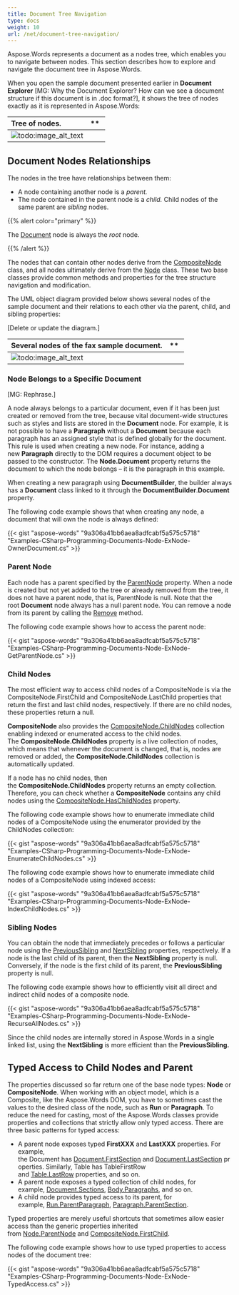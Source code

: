 ```yaml
---
title: Document Tree Navigation
type: docs
weight: 10
url: /net/document-tree-navigation/
---
```


Aspose.Words represents a document as a nodes tree, which enables you to navigate between nodes. This section describes how to explore and navigate the document tree in Aspose.Words.

When you open the sample document presented earlier in **Document Explorer** [MG: Why the Document Explorer? How can we see a document structure if this document is in .doc format?], it shows the tree of nodes exactly as it is represented in Aspose.Words:

|**Tree of nodes.**|** |
| :- | :- |
|![todo:image_alt_text](/plugins/servlet/confluence/placeholder/unknown-attachment)| |
## **Document Nodes Relationships**
The nodes in the tree have relationships between them:

- A node containing another node is a *parent.*
- The node contained in the parent node is a *child.* Child nodes of the same parent are *sibling* nodes.

{{% alert color="primary" %}} 

The [Document](https://docs.aspose.com/pages/createpage.action?spaceKey=wordsnet&title=Document+Class&linkCreation=true&fromPageId=102465811) node is always the *root* node.

{{% /alert %}} 

The nodes that can contain other nodes derive from the [CompositeNode](https://apireference.aspose.com/words/net/aspose.words/compositenode) class, and all nodes ultimately derive from the [Node](https://apireference.aspose.com/words/net/aspose.words/node) class. These two base classes provide common methods and properties for the tree structure navigation and modification.

The UML object diagram provided below shows several nodes of the sample document and their relations to each other via the parent, child, and sibling properties:

[Delete or update the diagram.]

|**Several nodes of the fax sample document.**|** |
| :- | :- |
|![todo:image_alt_text](/plugins/servlet/confluence/placeholder/unknown-attachment)| |
### **Node Belongs to a Specific Document**
[MG: Rephrase.]

A node always belongs to a particular document, even if it has been just created or removed from the tree, because vital document-wide structures such as styles and lists are stored in the **Document** node. For example, it is not possible to have a **Paragraph** without a **Document** because each paragraph has an assigned style that is defined globally for the document. This rule is used when creating a new node. For instance, adding a new **Paragraph** directly to the DOM requires a document object to be passed to the constructor. The **Node.Document** property returns the document to which the node belongs – it is the paragraph in this example.

When creating a new paragraph using **DocumentBuilder**, the builder always has a **Document** class linked to it through the **DocumentBuilder**.**Document** property.

The following code example shows that when creating any node, a document that will own the node is always defined:

{{< gist "aspose-words" "9a306a41bb6aea8adfcabf5a575c5718" "Examples-CSharp-Programming-Documents-Node-ExNode-OwnerDocument.cs" >}}
### **Parent Node**
Each node has a parent specified by the [ParentNode](https://apireference.aspose.com/net/words/aspose.words/node/properties/parentnode) property. When a node is created but not yet added to the tree or already removed from the tree, it does not have a parent node, that is, ParentNode is null. Note that the root **Document** node always has a null parent node. You can remove a node from its parent by calling the [Remove](https://apireference.aspose.com/words/net/aspose.words/node/methods/remove) method.

The following code example shows how to access the parent node:

{{< gist "aspose-words" "9a306a41bb6aea8adfcabf5a575c5718" "Examples-CSharp-Programming-Documents-Node-ExNode-GetParentNode.cs" >}}
### **Child Nodes**
The most efficient way to access child nodes of a CompositeNode is via the CompositeNode.FirstChild and CompositeNode.LastChild properties that return the first and last child nodes, respectively. If there are no child nodes, these properties return a null.

**CompositeNode** also provides the [CompositeNode.ChildNode](http://www.aspose.com/api/net/words/aspose.words/compositenode/properties/childnodes)[s](http://www.aspose.com/api/net/words/aspose.words/compositenode/properties/childnodes) collection enabling indexed or enumerated access to the child nodes. The **CompositeNode.ChildNodes** property is a live collection of nodes, which means that whenever the document is changed, that is, nodes are removed or added, the **CompositeNode.ChildNodes** collection is automatically updated.

If a node has no child nodes, then the **CompositeNode.ChildNodes** property returns an empty collection. Therefore, you can check whether a **CompositeNode** contains any child nodes using the [CompositeNode.HasChildNodes](http://www.aspose.com/api/net/words/aspose.words/compositenode/properties/haschildnodes) property. 

The following code example shows how to enumerate immediate child nodes of a CompositeNode using the enumerator provided by the ChildNodes collection:

{{< gist "aspose-words" "9a306a41bb6aea8adfcabf5a575c5718" "Examples-CSharp-Programming-Documents-Node-ExNode-EnumerateChildNodes.cs" >}}

The following code example shows how to enumerate immediate child nodes of a CompositeNode using indexed access:

{{< gist "aspose-words" "9a306a41bb6aea8adfcabf5a575c5718" "Examples-CSharp-Programming-Documents-Node-ExNode-IndexChildNodes.cs" >}}
### **Sibling Nodes**
You can obtain the node that immediately precedes or follows a particular node using the [PreviousSibling](https://apireference.aspose.com/words/net/aspose.words/node/properties/previoussibling) and [NextSibling](https://apireference.aspose.com/words/net/aspose.words/node/properties/nextsibling) properties, respectively. If a node is the last child of its parent, then the **NextSibling** property is null. Conversely, if the node is the first child of its parent, the **PreviousSibling** property is null.

The following code example shows how to efficiently visit all direct and indirect child nodes of a composite node.

{{< gist "aspose-words" "9a306a41bb6aea8adfcabf5a575c5718" "Examples-CSharp-Programming-Documents-Node-ExNode-RecurseAllNodes.cs" >}}

Since the child nodes are internally stored in Aspose.Words in a single linked list, using the **NextSibling** is more efficient than the **PreviousSibling.**
## **Typed Access to Child Nodes and Parent**
The properties discussed so far return one of the base node types: **Node** or **CompositeNode**. When working with an object model, which is a Composite, like the Aspose.Words DOM, you have to sometimes cast the values to the desired class of the node, such as **Run** or **Paragraph**. To reduce the need for casting, most of the Aspose.Words classes provide properties and collections that strictly allow only typed access. There are three basic patterns for typed access:

- A parent node exposes typed **FirstXXX** and **LastXXX** properties. For example, the Document has [Document.FirstSection](http://www.aspose.com/api/net/words/aspose.words/document/properties/firstsection) and [Document.LastSection](http://www.aspose.com/api/net/words/aspose.words/document/properties/lastsection) properties. Similarly, Table has TableFirstRow and [Table.LastRow](http://www.aspose.com/api/net/words/aspose.words.tables/table/properties/lastrow) properties, and so on.
- A parent node exposes a typed collection of child nodes, for example, [Document.Sections](http://www.aspose.com/api/net/words/aspose.words/document/properties/sections), [Body.Paragraphs](http://www.aspose.com/api/net/words/aspose.words/story/properties/paragraphs), and so on.
- A child node provides typed access to its parent, for example, [Run.ParentParagraph](http://www.aspose.com/api/net/words/aspose.words/inline/properties/parentparagraph), [Paragraph.ParentSection](http://www.aspose.com/api/net/words/aspose.words/paragraph/properties/parentsection).

Typed properties are merely useful shortcuts that sometimes allow easier access than the generic properties inherited from [Node.ParentNode](http://www.aspose.com/api/net/words/aspose.words/node/properties/parentnode) and [CompositeNode.FirstChild](http://www.aspose.com/api/net/words/aspose.words/compositenode/properties/firstchild).

The following code example shows how to use typed properties to access nodes of the document tree:

{{< gist "aspose-words" "9a306a41bb6aea8adfcabf5a575c5718" "Examples-CSharp-Programming-Documents-Node-ExNode-TypedAccess.cs" >}}
